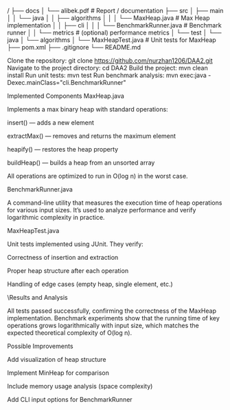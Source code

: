 /
├── docs
│   └── alibek.pdf                # Report / documentation
├── src
│   ├── main
│   │   └── java
│   │       ├── algorithms
│   │       │   └── MaxHeap.java          # Max Heap implementation
│   │       ├── cli
│   │       │   └── BenchmarkRunner.java  # Benchmark runner
│   │       └── metrics                   # (optional) performance metrics
│   └── test
│       └── java
│           └── algorithms
│               └── MaxHeapTest.java      # Unit tests for MaxHeap
├── pom.xml
├── .gitignore
└── README.md 

Clone the repository:
git clone https://github.com/nurzhan1206/DAA2.git
Navigate to the project directory:
cd DAA2
Build the project:
mvn clean install
Run unit tests:
mvn test
Run benchmark analysis:
mvn exec:java -Dexec.mainClass="cli.BenchmarkRunner"


Implemented Components
 MaxHeap.java

Implements a max binary heap with standard operations:

insert() — adds a new element

extractMax() — removes and returns the maximum element

heapify() — restores the heap property

buildHeap() — builds a heap from an unsorted array

All operations are optimized to run in O(log n) in the worst case.

 BenchmarkRunner.java

A command-line utility that measures the execution time of heap operations for various input sizes.
It’s used to analyze performance and verify logarithmic complexity in practice.

 MaxHeapTest.java

Unit tests implemented using JUnit.
They verify:

Correctness of insertion and extraction

Proper heap structure after each operation

Handling of edge cases (empty heap, single element, etc.)

\Results and Analysis

All tests passed successfully, confirming the correctness of the MaxHeap implementation.
Benchmark experiments show that the running time of key operations grows logarithmically with input size, which matches the expected theoretical complexity of O(log n).

Possible Improvements

Add visualization of heap structure

Implement MinHeap for comparison

Include memory usage analysis (space complexity)

Add CLI input options for BenchmarkRunner
